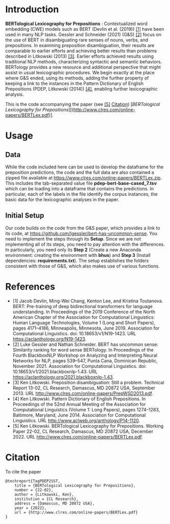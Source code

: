 # Introduction

**BERTological Lexicography for Prepositions** : Contextualized word embedding (CWE) models such as BERT (Devlin et al. (2019)) [[1]](#1) have been used in many NLP tasks. Gessler and
Schneider (2021) (G&S) [[2]](#2) focus on the use of BERT in disambiguating
rare senses of nouns, verbs, and prepositions. In examining preposition disambiguation, their results are comparable to earlier efforts and
achieving better results than problems described in Litkowski (2013) [[3]](#3).
Earlier efforts achieved results using traditional NLP methods, characterizing syntactic and semantic behaviors. BERTology provides a new
resource and additional perspective that might assist in usual lexicographic procedures. We begin exactly at the place where G&S ended,
using its methods, adding the further property of keeping a link to the
instances in the Pattern Dictionary of English Prepositions (PDEP,
Litkowski (2014)) [[4]](#4), enabling further lexicographic analysis.

This is the code accompanying the paper (see [[5]](#5) [Citation](#citation)) [_BERTological Lexicography for Prepositions_][(http://www.clres.com/online-papers/BERTLex.pdf)].

# Usage
## Data
While the code included here can be used to develop the dataframe for the preposition predictions, the code and the full data are also contained a zipped file available at https://www.clres.com/online-papers/BERTLex.zip. This includes the tab-separated value file **pdep-bert-base-cased_7.tsv** which can be loading into a dataframe that contains the predictions. In particular, each of the labels in the file identify the corpus instances, the basic data for the lexicographic analyses in the paper.

## Initial Setup
Our code builds on the code from the G&S paper, which provides a link to its code, at https://github.com/lgessler/bert-has-uncommon-sense. You need to implement the steps through its **Setup**. Since we are not implementing all of its steps, you need to pay attention with the differences. In particularly, you need only its **Step 2** (Create a new Anaconda environment: creating the environment with **bhus**) and **Step 3** (Install dependencies: **requirements.txt**). The setup establishes the folders consistent with those of G&S, which also makes use of various functions.

# References

- <a id="1">[1]</a> Jacob Devlin, Ming-Wei Chang, Kenton Lee, and Kristina Toutanova.
BERT: Pre-training of deep bidirectional transformers for language understanding. In Proceedings of the 2019 Conference of the North American
Chapter of the Association for Computational Linguistics: Human Language Technologies, Volume 1 (Long and Short Papers), pages 4171–4186,
Minneapolis, Minnesota, June 2019. Association for Computational Linguistics. doi: 10.18653/v1/N19-1423. URL https://aclanthology.org/N19-1423.
- <a id="2">[2]</a> Luke Gessler and Nathan Schneider. BERT has uncommon sense: Similarity ranking for word sense BERTology. In Proceedings of the
Fourth BlackboxNLP Workshop on Analyzing and Interpreting Neural
Networks for NLP, pages 539–547, Punta Cana, Dominican Republic, November 2021. Association for Computational Linguistics. doi:
10.18653/v1/2021.blackboxnlp-1.43. URL https://aclanthology.org/2021.blackboxnlp-1.43.
- <a id="3">[3]</a> Ken Litkowski. Preposition disambiguation: Still a problem. Technical
Report 13-02, CL Research, Damascus, MD 20872 USA, September 2013.
URL http://www.clres.com/online-papers/PrepWSD2013.pdf.
- <a id="4">[4]</a> Ken Litkowski. Pattern Dictionary of English Prepositions. In Proceedings of the 52nd Annual Meeting of the Association for Computational Linguistics (Volume 1: Long Papers), pages 1274–1283, Baltimore,
Maryland, June 2014. Association for Computational Linguistics. URL
http://www.aclweb.org/anthology/P14-1120.
- <a id="5">[5]</a> Ken Litkowski. BERTological Lexicography for Prepositions. Working
Paper 22-02, CL Research, Damascus, MD 20872 USA, December 2022.
URL http://www.clres.com/online-papers/BERTLex.pdf.

# Citation
To cite the paper
```
@techreport{TagPDEP2SST,
    title = {BERTological Lexicography for Prepositions},
    number = {22-02},
    author = {Litkowski, Ken},
    institution = {CL Research},
    address = {Damascus, MD 20872 USA},
    year = {2022},
    url = {http://www.clres.com/online-papers/BERTLex.pdf}
}
```

